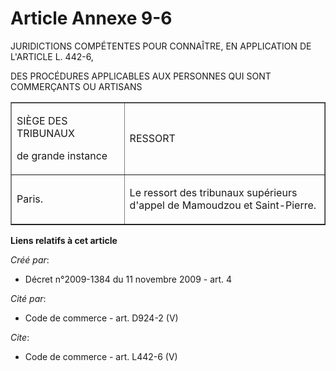 # Article Annexe 9-6

JURIDICTIONS COMPÉTENTES POUR CONNAÎTRE, EN APPLICATION DE L'ARTICLE L. 442-6,

DES PROCÉDURES APPLICABLES AUX PERSONNES QUI SONT COMMERÇANTS OU ARTISANS 

<table width="740" border="1" cellpadding="0" align="center">
    <tbody>
      <tr>
        <td width="227">

SIÈGE DES TRIBUNAUX 

de grande instance

</td>
        <td width="491">

RESSORT

</td>
      </tr>
      <tr>
        <td width="227">

Paris. 

</td>
        <td width="491">

Le ressort des tribunaux supérieurs d'appel de Mamoudzou et Saint-Pierre.

</td>
      </tr>
    </tbody>
  </table>

**Liens relatifs à cet article**

_Créé par_:

  - Décret n°2009-1384 du 11 novembre 2009 - art. 4

_Cité par_:

  - Code de commerce - art. D924-2 (V)

_Cite_:

  - Code de commerce - art. L442-6 (V)
